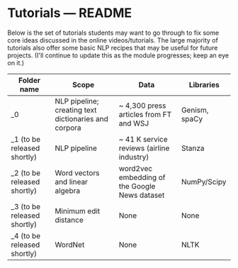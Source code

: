 Tutorials ― README
==================

Below is the set of tutorials students may want to go through to fix some core 
ideas discussed in the online videos/tutorials. The large majority of tutorials
also offer some basic NLP recipes that may be useful for future projects.
(I'll continue to update this as the module progresses; keep an eye on it.)

| Folder name                 | Scope                                                | Data                                          | Libraries     |
|-----------------------------|------------------------------------------------------|-----------------------------------------------|---------------|
| _0                          | NLP pipeline; creating text dictionaries and corpora | ~ 4,300 press articles from FT and WSJ        | Genism, spaCy |
| _1 (to be released shortly) | NLP pipeline                                         | ~ 41 K service reviews (airline industry)     | Stanza        |
| _2 (to be released shortly) | Word vectors and linear algebra                      | word2vec embedding of the Google News dataset | NumPy/Scipy   |
| _3 (to be released shortly) | Minimum edit distance                                | None                                          | None          |
| _4 (to be released shortly) | WordNet                                              | None                                          | NLTK          |
